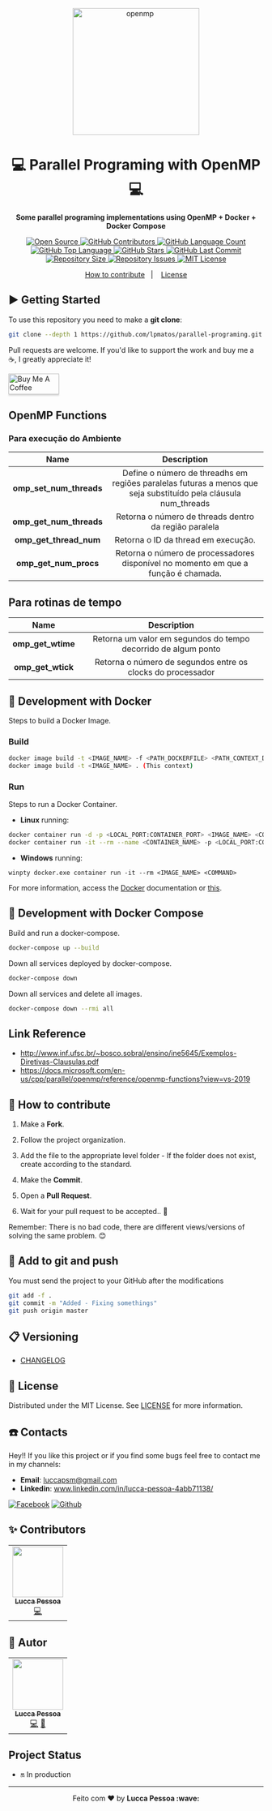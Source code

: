 <p align="center">
  <img alt="openmp" src="https://upload.wikimedia.org/wikipedia/commons/e/eb/OpenMP_logo.png" width="250px" float="center"/>
</p>

<h1 align="center">💻 Parallel Programing with OpenMP 💻</h1>

<p align="center">
  <strong>Some parallel programing implementations using OpenMP + Docker + Docker Compose</strong>
</p>

<p align="center">
  <a href="https://github.com/lpmatos/parallel-programing">
    <img alt="Open Source" src="https://badges.frapsoft.com/os/v1/open-source.svg?v=102">
  </a>

  <a href="https://github.com/lpmatos/parallel-programing/graphs/contributors">
    <img alt="GitHub Contributors" src="https://img.shields.io/github/contributors/lpmatos/parallel-programing">
  </a>

  <a href="https://github.com/lpmatos/parallel-programing">
    <img alt="GitHub Language Count" src="https://img.shields.io/github/languages/count/lpmatos/parallel-programing">
  </a>

  <a href="https://github.com/lpmatos/parallel-programing">
    <img alt="GitHub Top Language" src="https://img.shields.io/github/languages/top/lpmatos/parallel-programing">
  </a>

  <a href="https://github.com/lpmatos/parallel-programing/stargazers">
    <img alt="GitHub Stars" src="https://img.shields.io/github/stars/lpmatos/parallel-programing?style=social">
  </a>

  <a href="https://github.com/lpmatos/parallel-programing/commits/master">
    <img alt="GitHub Last Commit" src="https://img.shields.io/github/last-commit/lpmatos/parallel-programing">
  </a>

  <a href="https://github.com/lpmatos/parallel-programing">
    <img alt="Repository Size" src="https://img.shields.io/github/repo-size/lpmatos/parallel-programing">
  </a>

  <a href="https://github.com/lpmatos/parallel-programing/issues">
    <img alt="Repository Issues" src="https://img.shields.io/github/issues/lpmatos/parallel-programing">
  </a>

  <a href="https://github.com/lpmatos/parallel-programing/blob/master/LICENSE">
    <img alt="MIT License" src="https://img.shields.io/github/license/lpmatos/parallel-programing">
  </a>
</p>

<p align="center">
  <a href="#-how-to-contribute">How to contribute</a>&nbsp;&nbsp;&nbsp;|&nbsp;&nbsp;&nbsp;
  <a href="#-license">License</a>
</p>

## ▶️ Getting Started

To use this repository you need to make a **git clone**:

```bash
git clone --depth 1 https://github.com/lpmatos/parallel-programing.git -b master
```

Pull requests are welcome. If you'd like to support the work and buy me a ☕, I greatly appreciate it!

<a href="https://www.buymeacoffee.com/EatdMck" target="_blank"><img src="https://www.buymeacoffee.com/assets/img/custom_images/orange_img.png" alt="Buy Me A Coffee" style="height: 41px !important;width: 100px !important;box-shadow: 0px 3px 2px 0px rgba(190, 190, 190, 0.5) !important;-webkit-box-shadow: 0px 3px 2px 0px rgba(190, 190, 190, 0.5) !important;" ></a>

## OpenMP Functions

### Para execução do Ambiente

**Name**  |  **Description**
:---:  |  :---:
**omp_set_num_threads**  |  Define o número de threadhs em regiões paralelas futuras a menos que seja substituído pela cláusula num_threads
**omp_get_num_threads**  |  Retorna o número de threads dentro da região paralela
**omp_get_thread_num**   |  Retorna o ID da thread em execução.
**omp_get_num_procs**    |  Retorna o número de processadores disponível no momento em que a função é chamada.

## Para rotinas de tempo

**Name**  |  **Description**
:---:  |  :---:
**omp_get_wtime**  |  Retorna um valor em segundos do tempo decorrido de algum ponto
**omp_get_wtick**  |  Retorna o número de segundos entre os clocks do processador

## 🐋 Development with Docker

Steps to build a Docker Image.

### Build

```bash
docker image build -t <IMAGE_NAME> -f <PATH_DOCKERFILE> <PATH_CONTEXT_DOCKERFILE>
docker image build -t <IMAGE_NAME> . (This context)
```

### Run

Steps to run a Docker Container.

* **Linux** running:

```bash
docker container run -d -p <LOCAL_PORT:CONTAINER_PORT> <IMAGE_NAME> <COMMAND>
docker container run -it --rm --name <CONTAINER_NAME> -p <LOCAL_PORT:CONTAINER_PORT> <IMAGE_NAME> <COMMAND>
```

* **Windows** running:

```
winpty docker.exe container run -it --rm <IMAGE_NAME> <COMMAND>
```

For more information, access the [Docker](https://docs.docker.com/) documentation or [this](docs/docker.md).

## 🐋 Development with Docker Compose

Build and run a docker-compose.

```bash
docker-compose up --build
```

Down all services deployed by docker-compose.

```bash
docker-compose down
```

Down all services and delete all images.

```bash
docker-compose down --rmi all
```

## Link Reference

* http://www.inf.ufsc.br/~bosco.sobral/ensino/ine5645/Exemplos-Diretivas-Clausulas.pdf
* https://docs.microsoft.com/en-us/cpp/parallel/openmp/reference/openmp-functions?view=vs-2019

## 🎒 How to contribute

1. Make a **Fork**.

2. Follow the project organization.

3. Add the file to the appropriate level folder - If the folder does not exist, create according to the standard.

4. Make the **Commit**.

5. Open a **Pull Request**.

6. Wait for your pull request to be accepted.. 🚀

Remember: There is no bad code, there are different views/versions of solving the same problem. 😊

## 🔔 Add to git and push

You must send the project to your GitHub after the modifications

```bash
git add -f .
git commit -m "Added - Fixing somethings"
git push origin master
```

## 📋 Versioning

- [CHANGELOG](CHANGELOG.md)

## 📜 License

Distributed under the MIT License. See [LICENSE](LICENSE) for more information.

## ☎️ Contacts

Hey!! If you like this project or if you find some bugs feel free to contact me in my channels:

* **Email**: luccapsm@gmail.com
* **Linkedin**: www.linkedin.com/in/lucca-pessoa-4abb71138/

[![Facebook](https://github.frapsoft.com/social/facebook.png)](https://www.facebook.com/lucca.pessoa.9)
[![Github](https://github.frapsoft.com/social/github.png)](https://github.com/lpmatos)

## ✨ Contributors

<table>
  <tr>
    <td align="center"><a href="https://github.com/lpmatos"><img src="https://avatars2.githubusercontent.com/u/58797390?s=400&v=4" width="100px;" alt=""/><br /><sub><b>Lucca Pessoa</b></sub></a><br /><a href="https://github.com/lpmatos/parallel-programing/commits?author=lpmatos" title="Code">💻</a></a></td>
  <tr>
</table>

## 🐯 Autor

<table>
  <tr>
    <td align="center"><a href="https://github.com/lpmatos"><img src="https://avatars2.githubusercontent.com/u/58797390?s=400&v=4" width="100px;" alt=""/><br /><sub><b>Lucca Pessoa</b></sub></a><br /><a href="https://github.com/lpmatos/parallel-programing/commits?author=lpmatos" title="Code">💻</a> <a href="#lpmatos" title="Design">🎨</a></td>
  <tr>
</table>

## Project Status

* 🔛 In production

---

<p align="center">Feito com ❤️ by <strong>Lucca Pessoa :wave:</p>
